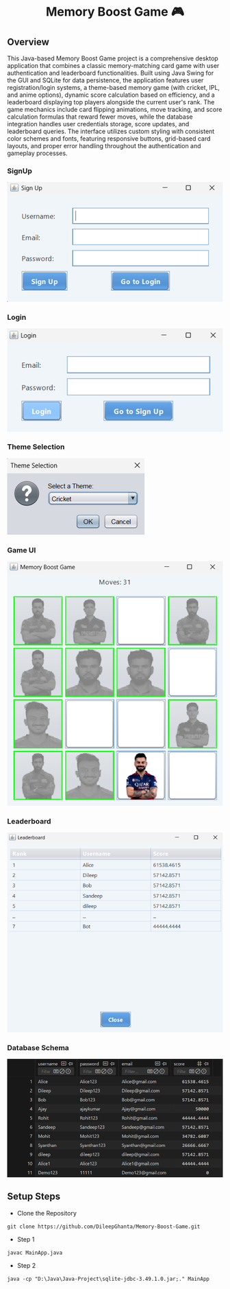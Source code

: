 
<h1 align="center">Memory Boost Game 🎮</h1>

## Overview
This Java-based Memory Boost Game project is a comprehensive desktop application that combines a classic memory-matching card game with user authentication and leaderboard functionalities. Built using Java Swing for the GUI and SQLite for data persistence, the application features user registration/login systems, a theme-based memory game (with cricket, IPL, and anime options), dynamic score calculation based on efficiency, and a leaderboard displaying top players alongside the current user's rank. The game mechanics include card flipping animations, move tracking, and score calculation formulas that reward fewer moves, while the database integration handles user credentials storage, score updates, and leaderboard queries. The interface utilizes custom styling with consistent color schemes and fonts, featuring responsive buttons, grid-based card layouts, and proper error handling throughout the authentication and gameplay processes.

### SignUp
![image](./UI/SignUp.png) 

### Login
![image](./UI/Login.png) 

### Theme Selection
![image](./UI/Theme%20Selection.png) 

### Game UI
![image](./UI/Game%20UI.png) 

### Leaderboard 
![image](./UI/Leaderboard.png) 

### Database Schema 
![image](./UI/Database%20Schema.png) 


## Setup Steps

- Clone the Repository

```
git clone https://github.com/DileepGhanta/Memory-Boost-Game.git
```

- Step 1

```
javac MainApp.java
```
- Step 2

```
java -cp "D:\Java\Java-Project\sqlite-jdbc-3.49.1.0.jar;." MainApp
```
